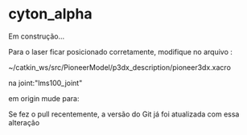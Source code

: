 # cyton_alpha

Em construção...

Para o laser ficar posicionado corretamente, modifique no arquivo :

~/catkin_ws/src/PioneerModel/p3dx_description/pioneer3dx.xacro

na joint:"lms100_joint"

em origin mude para:	<origin xyz="0.075 0 0.274" rpy="0 0 0" />

Se fez o pull recentemente, a versão do Git já foi atualizada com essa alteração
	
	
